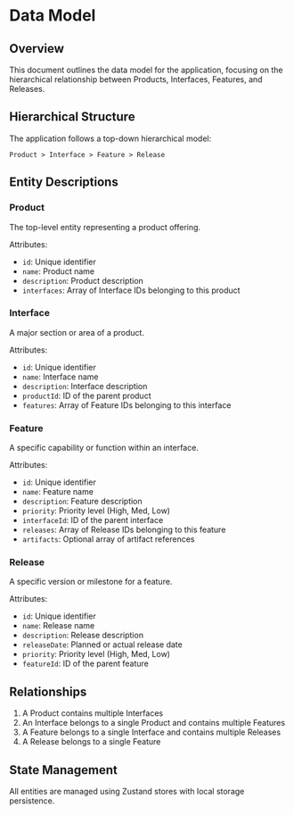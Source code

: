 # Data Model

## Overview
This document outlines the data model for the application, focusing on the hierarchical relationship between Products, Interfaces, Features, and Releases.

## Hierarchical Structure
The application follows a top-down hierarchical model:

```
Product > Interface > Feature > Release
```

## Entity Descriptions

### Product
The top-level entity representing a product offering.

Attributes:
- `id`: Unique identifier
- `name`: Product name
- `description`: Product description
- `interfaces`: Array of Interface IDs belonging to this product

### Interface
A major section or area of a product.

Attributes:
- `id`: Unique identifier
- `name`: Interface name
- `description`: Interface description
- `productId`: ID of the parent product
- `features`: Array of Feature IDs belonging to this interface

### Feature
A specific capability or function within an interface.

Attributes:
- `id`: Unique identifier
- `name`: Feature name
- `description`: Feature description
- `priority`: Priority level (High, Med, Low)
- `interfaceId`: ID of the parent interface
- `releases`: Array of Release IDs belonging to this feature
- `artifacts`: Optional array of artifact references

### Release
A specific version or milestone for a feature.

Attributes:
- `id`: Unique identifier
- `name`: Release name
- `description`: Release description
- `releaseDate`: Planned or actual release date
- `priority`: Priority level (High, Med, Low)
- `featureId`: ID of the parent feature

## Relationships

1. A Product contains multiple Interfaces
2. An Interface belongs to a single Product and contains multiple Features
3. A Feature belongs to a single Interface and contains multiple Releases
4. A Release belongs to a single Feature

## State Management
All entities are managed using Zustand stores with local storage persistence.
